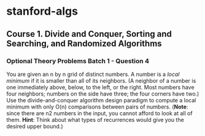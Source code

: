 # stanford-algs

## Course 1. Divide and Conquer, Sorting and Searching, and Randomized Algorithms

### Optional Theory Problems Batch 1 - Question 4

You are given an n by n grid of distinct numbers. 
A number is a _local minimum_ if it is smaller than all of its neighbors. 
(A neighbor of a number is one immediately above, below, to the left, or the right. 
Most numbers have four neighbors; 
numbers on the side have three; 
the four corners have two.) 
Use the divide-and-conquer algorithm design paradigm to compute a local minimum with only O(n) comparisons between pairs of numbers. 
(__Note__: since there are n<super>2</super> numbers in the input, you cannot afford to look at all of them. 
__Hint__: Think about what types of recurrences would give you the desired upper bound.)